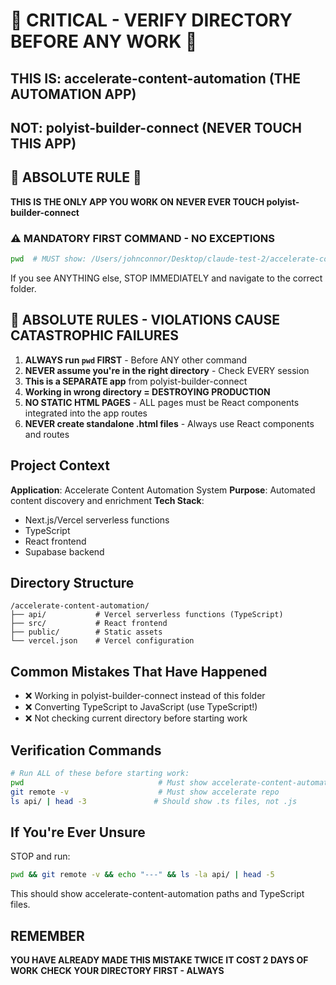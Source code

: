 # 🚨 CRITICAL - VERIFY DIRECTORY BEFORE ANY WORK 🚨

## THIS IS: accelerate-content-automation (THE AUTOMATION APP)
## NOT: polyist-builder-connect (NEVER TOUCH THIS APP)

## 🔴 ABSOLUTE RULE 🔴
**THIS IS THE ONLY APP YOU WORK ON**
**NEVER EVER TOUCH polyist-builder-connect**

### ⚠️ MANDATORY FIRST COMMAND - NO EXCEPTIONS
```bash
pwd  # MUST show: /Users/johnconnor/Desktop/claude-test-2/accelerate-content-automation
```

If you see ANYTHING else, STOP IMMEDIATELY and navigate to the correct folder.

## 🔴 ABSOLUTE RULES - VIOLATIONS CAUSE CATASTROPHIC FAILURES

1. **ALWAYS run `pwd` FIRST** - Before ANY other command
2. **NEVER assume you're in the right directory** - Check EVERY session
3. **This is a SEPARATE app** from polyist-builder-connect
4. **Working in wrong directory = DESTROYING PRODUCTION**
5. **NO STATIC HTML PAGES** - ALL pages must be React components integrated into the app routes
6. **NEVER create standalone .html files** - Always use React components and routes

## Project Context

**Application**: Accelerate Content Automation System
**Purpose**: Automated content discovery and enrichment
**Tech Stack**: 
- Next.js/Vercel serverless functions
- TypeScript
- React frontend
- Supabase backend

## Directory Structure
```
/accelerate-content-automation/
├── api/           # Vercel serverless functions (TypeScript)
├── src/           # React frontend
├── public/        # Static assets
└── vercel.json    # Vercel configuration
```

## Common Mistakes That Have Happened
- ❌ Working in polyist-builder-connect instead of this folder
- ❌ Converting TypeScript to JavaScript (use TypeScript!)
- ❌ Not checking current directory before starting work

## Verification Commands
```bash
# Run ALL of these before starting work:
pwd                              # Must show accelerate-content-automation
git remote -v                    # Must show accelerate repo
ls api/ | head -3               # Should show .ts files, not .js
```

## If You're Ever Unsure
STOP and run:
```bash
pwd && git remote -v && echo "---" && ls -la api/ | head -5
```

This should show accelerate-content-automation paths and TypeScript files.

## REMEMBER
**YOU HAVE ALREADY MADE THIS MISTAKE TWICE**
**IT COST 2 DAYS OF WORK**
**CHECK YOUR DIRECTORY FIRST - ALWAYS**